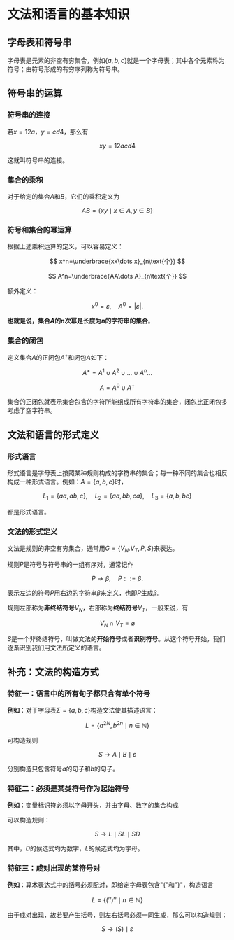 # 文法和语言的基本知识

## 字母表和符号串

字母表是元素的非空有穷集合，例如$\{a,b,c\}$就是一个字母表；其中各个元素称为符号；由符号形成的有穷序列称为符号串。

## 符号串的运算

### 符号串的连接

若$x=12a$，$y=cd4$，那么有


$$
xy=12acd4
$$


这就叫符号串的连接。

### 集合的乘积

对于给定的集合$A$和$B$，它们的乘积定义为


$$
AB=\{xy\mid x\in A,y\in B\}
$$


### 符号和集合的幂运算

根据上述乘积运算的定义，可以容易定义：


$$
x^n=\underbrace{xx\dots x}_{n\text{个}}
$$

$$
A^n=\underbrace{AA\dots A}_{n\text{个}}
$$

额外定义：


$$
x^0=\varepsilon,\quad A^0=\left|\varepsilon \right|.
$$


**也就是说，集合$A$的$n$次幂是长度为$n$的字符串的集合**。

### 集合的闭包

定义集合$A$的正闭包$A^+$和闭包$A$如下：


$$
A^+=A^1\cup A^2\cup \dots\cup A^n\dots
$$

$$
A=A^0\cup A^+
$$

集合的正闭包就表示集合包含的字符所能组成所有字符串的集合，闭包比正闭包多考虑了空字符串。

## 文法和语言的形式定义

### 形式语言

形式语言是字母表上按照某种规则构成的字符串的集合；每一种不同的集合也相反构成一种形式语言。例如：$A=\{a,b,c\}$时，


$$
L_1=\{aa,ab,c\},\quad L_2=\{aa,bb,ca\},\quad L_3=\{a,b,bc\}
$$


都是形式语言。

### 文法的形式定义

文法是规则的非空有穷集合，通常用$G=\{V_N.V_T,P,S\}$来表达。

规则$P$是符号与符号串的一组有序对，通常记作


$$
P\rightarrow\beta,\quad P::=\beta.
$$


表示左边的符号$P$用右边的字符串$\beta$来定义，也即$P$生成$\beta$。

规则左部称为**非终结符号**$V_N$，右部称为**终结符号**$V_T$，一般来说，有


$$
V_N\cap V_T=\varnothing
$$


$S$是一个非终结符号，叫做文法的**开始符号**或者**识别符号**。从这个符号开始，我们逐渐识别我们用文法所定义的语言。

## 补充：文法的构造方式

### 特征一：语言中的所有句子都只含有单个符号

**例如**：对于字母表$\Sigma=\{a,b,c\}$构造文法使其描述语言：


$$
L=\{a^{2N},b^{2n}\mid n\in\mathbb{N}\}
$$


可构造规则


$$
S\rightarrow A\mid B\mid \varepsilon
$$

分别构造只包含符号$a$的句子和$b$的句子。

### 特征二：必须是某类符号作为起始符号

**例如**：变量标识符必须以字母开头，并由字母、数字的集合构成

可以构造规则：


$$
S\rightarrow L\mid SL\mid SD
$$


其中，$D$的候选式均为数字，$L$的候选式均为字母。



### 特征三：成对出现的某符号对

**例如**：算术表达式中的括号必须配对，即给定字母表包含"{"和"}"，构造语言


$$
L=\{(^n)^n\mid n\in \mathbb{N}\}
$$


由于成对出现，故若要产生括号，则左右括号必须一同生成，那么可以构造规则：


$$
S\rightarrow (S)\mid\varepsilon
$$


